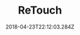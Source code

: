 ---
path: "/retouch"
date: "2018-04-23T22:12:03.284Z"
title: "ReTouch"
tags: ["Machine Learning", "Tools"]
thumbnail: "https://i.imgur.com/4POhrUh.gif"
cover: ""
embed: '<iframe width="100%" height="450" src="https://www.youtube.com/embed/CAsy_jm85ZY?rel=0&amp;controls=0&amp;showinfo=0" frameborder="0" allow="autoplay; encrypted-media" allowfullscreen></iframe>'
about: "ReTouch is an OpenGL application that enables editing and retouching of images using depth-maps in 2.5D. The depth maps are generated by Volume, a state of the art tool, that uses a CNN (Convolutional Neural Network) to predict depth-maps from 2D images . ReTouch uses these depth-maps to enable the addition of depth of field and color retouching for the foreground and background separately."
links: [['Github', 'https://github.com/juniorxsound/ReTouch']]
components: [['code', 'C++, GLSL'], ['software', 'Volume'], ['3d', 'OpenGL']]
credits: 'Developed by under the advisement of Prof. Ken Perlin and Prof. Daniele Panozzo @ Computer Science Department, New York University'
press: []
excerpt: "Edit and retouch any image in 2.5D."
---
